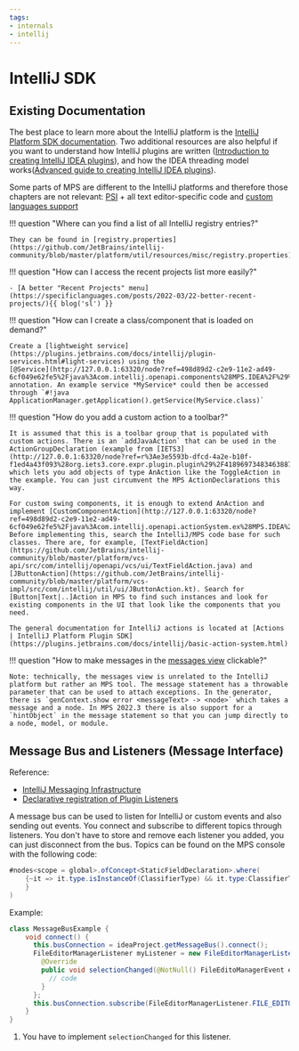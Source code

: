 ```yaml
---
tags:
- internals
- intellij
---
```


# IntelliJ SDK

## Existing Documentation

The best place to learn more about the IntelliJ platform is the [IntelliJ Platform SDK documentation](https://plugins.jetbrains.com/docs/intellij/welcome.html).
Two additional resources are also helpful if you want to understand how IntelliJ plugins are written ([Introduction to creating IntelliJ IDEA plugins](https://developerlife.com/2020/11/21/idea-plugin-example-intro/)), and how the IDEA threading model works([Advanced guide to creating IntelliJ IDEA plugins](https://developerlife.com/2021/03/13/ij-idea-plugin-advanced/)).

Some parts of MPS are different to the IntelliJ platforms and therefore those chapters are not relevant: [PSI](https://plugins.jetbrains.com/docs/intellij/psi.html) + all text editor-specific code and [custom languages support](https://plugins.jetbrains.com/docs/intellij/custom-language-support.html)

!!! question "Where can you find a list of all IntelliJ registry entries?"

    They can be found in [registry.properties](https://github.com/JetBrains/intellij-community/blob/master/platform/util/resources/misc/registry.properties).

!!! question "How can I access the recent projects list more easily?"

    - [A better "Recent Projects" menu](https://specificlanguages.com/posts/2022-03/22-better-recent-projects/){{ blog('sl') }}

!!! question "How can I create a class/component that is loaded on demand?"

    Create a [lightweight service](https://plugins.jetbrains.com/docs/intellij/plugin-services.html#light-services) using the
    [@Service](http://127.0.0.1:63320/node?ref=498d89d2-c2e9-11e2-ad49-6cf049e62fe5%2Fjava%3Acom.intellij.openapi.components%28MPS.IDEA%2F%29%2F7879151873219801267) annotation. An example service *MyService* could then be accessed through `#!java ApplicationManager.getApplication().getService(MyService.class)`

!!! question "How do you add a custom action to a toolbar?"

    It is assumed that this is a toolbar group that is populated with custom actions. There is an `addJavaAction` that can be used in the ActionGroupDeclaration (example from [IETS3](http://127.0.0.1:63320/node?ref=r%3Ae3e5593b-dfcd-4a2e-b10f-f1ed4a43f093%28org.iets3.core.expr.plugin.plugin%29%2F4189697348346388716)) which lets you add objects of type AnAction like the ToggleAction in the example. You can just circumvent the MPS ActionDeclarations this way.

    For custom swing components, it is enough to extend AnAction and implement [CustomComponentAction](http://127.0.0.1:63320/node?ref=498d89d2-c2e9-11e2-ad49-6cf049e62fe5%2Fjava%3Acom.intellij.openapi.actionSystem.ex%28MPS.IDEA%2F%29%2F%7ECustomComponentAction). Before implementing this, search the IntelliJ/MPS code base for such classes. There are, for example, [TextFieldAction](https://github.com/JetBrains/intellij-community/blob/master/platform/vcs-api/src/com/intellij/openapi/vcs/ui/TextFieldAction.java) and [JButtonAction](https://github.com/JetBrains/intellij-community/blob/master/platform/vcs-impl/src/com/intellij/util/ui/JButtonAction.kt). Search for [Button|Text|..]Action in MPS to find such instances and look for existing components in the UI that look like the components that you need.

    The general documentation for IntelliJ actions is located at [Actions | IntelliJ Platform Plugin SDK](https://plugins.jetbrains.com/docs/intellij/basic-action-system.html)

!!! question "How to make messages in the [messages view](https://www.jetbrains.com/help/mps/logging.html) clickable?"

    Note: technically, the messages view is unrelated to the IntelliJ platform but rather an MPS tool. The message statement has a throwable parameter that can be used to attach exceptions. In the generator, there is `genContext.show error <messageText> -> <node>` which takes a message and a node. In MPS 2022.3 there is also support for a `hintObject` in the message statement so that you can jump directly to a node, model, or module.


## Message Bus and Listeners (Message Interface)

Reference:

  - [IntelliJ Messaging Infrastructure](https://plugins.jetbrains.com/docs/intellij/messaging-infrastructure.html)
  - [Declarative registration of Plugin Listeners](https://plugins.jetbrains.com/docs/intellij/plugin-listeners.html)

A message bus can be used to listen for IntelliJ or custom events and also sending out events. You connect and subscribe to different topics through listeners.
You don't have to store and remove each listener you added, you can just disconnect from the bus. Topics can be found on the
MPS console with the following code:

```java
#nodes<scope = global>.ofConcept<StaticFieldDeclaration>.where(
    {~it => it.type.isInstanceOf(ClassifierType) && it.type:ClassifierType.?classifier.?name.?equals("Topic"); 
    }
)
```

Example:

```java
class MessageBusExample {
    void connect() {
      this.busConnection = ideaProject.getMessageBus().connect();
      FileEditorManagerListener myListener = new FileEditorManagerListener() { // implement listener (1)
        @Override
        public void selectionChanged(@NotNull() FileEditoManagerEvent event) {
          // code
        }
      };
      this.busConnection.subscribe(FileEditorManagerListener.FILE_EDITOR.MANAGER, myListener);       
    }
}
```

1. You have to implement `selectionChanged` for this listener.